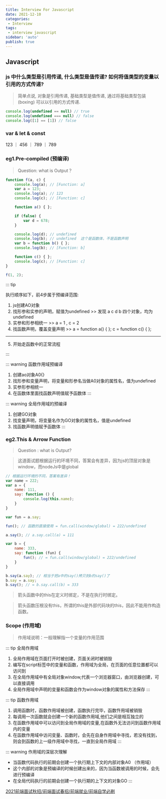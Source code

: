 ```yaml
---
title: Interview For Javascript
date: 2021-12-10
categories:
 - Interview
tags:
 - interview javascript
sidebar: 'auto'
publish: true
--- 
```


## Javascript

### js 中什么类型是引用传递, 什么类型是值传递? 如何将值类型的变量以引用的方式传递?

> 简单点说, 对象是引用传递, 基础类型是值传递, 通过将基础类型包装 (boxing) 可以以引用的方式传递.

``` js
console.log(undefined == null) // true
console.log(undefined === null) // false
console.log([1] == [1]) // false
```

### var & let & const

123 ｜ 456 ｜ 789     ｜ 789
### eg1.Pre-compiled (预编译)

> Question: what is Output？

``` js
function f(a, c) {
    console.log(a); // [Function: a]
    var a = 123;
    console.log(a); // 123
    console.log(c); // [Function: c]

    function a() { };

    if (false) {
        var d = 678;
    }

    console.log(d); // undefined
    console.log(b); // undefined  这个是函数体，不是函数声明
    var b = function b() { };
    console.log(b); // [Function: b]

    function c() { };
    console.log(c); // [Function: c]
}

f(1, 2);

```

::: tip

执行顺序如下，前4步属于预编译范围:

1. js创建AO对象  
2. 找形参和实参的声明，赋值为undefined  >> 发现 a c d b 四个对象，均为undefined
3. 实参和形参相统一 >> a = 1 , c = 2
4. 找函数声明，覆盖变量声明 >> a = function a() { }; c = function c() { };
---

5. 开始走函数中的正常流程

:::


::: warning 函数作用域预编译
1. 创建ao对象A0{}
2. 找形参和变量声明，将变量和形参名当做A0对象的属性名，值为undefined
3. 实参形参相统一
4. 在函数体里面找函数声明值赋予函数体
:::

::: warning 全局作用域的预编译 
1. 创建GO对象
2. 找变量声明，将变量名作为GO对象的属性名，值是undefined
3. 找函数声明值赋予函数体
:::



### eg2.This & Arrow Function

> Question : what is Output?

> 这道面试题根据运行的环境不同，答案会有差异，因为js的顶层对象是window，而nodeJs中是global

``` js
// 根据运行环境的不同，答案有差异！
var name = 222;
var a = {
    name: 111,
    say: function () {
        console.log(this.name);
    }
}

var fun = a.say;

fun(); // 函数的直接使用 = fun.call(window/global) = 222/undefined

a.say(); // a.say.call(a) = 111

var b = {
    name: 333,
    say: function (fun) {
        fun(); // = fun.call(window/global) = 222/undefined
    }
}

b.say(a.say); // 相当于把a中的say()拷贝到b的say()了
b.say = a.say;
b.say(); // = b.say.call(b) = 333
```

> 箭头函数中的this在定义时绑定，不是在执行时绑定。

> 箭头函数压根没有this，所谓的this是外部代码块的this，因此不能用作构造函数。

### Scope (作用域)

> 作用域说明：一般理解指一个变量的作用范围

::: tip 全局作用域
1. 全局作用域在页面打开时被创建，页面关闭时被销毁
2. 编写在script标签中的变量和函数，作用域为全局，在页面的任意位置都可以访问到
3. 在全局作用域中有全局对象window,代表一个浏览器窗口，由浏览器创建，可以直接调用
4. 全局作用域中声明的变量和函数会作为window对象的属性和方法保存
:::

::: tip 函数作用域
1. 调用函数时，函数作用域被创建，函数执行完毕，函数忤用域被销毁
2. 每调用一次函数就会创建一个新的函数作用域,他们之间是相互独立的
3. 在函数作用域中可以访问到全局作用域的变量,在函数外无法访问到函数作用域内的变量
4. 在函数作用域中访问变量、函数时，会先在自身作用域中寻找，若没有找到，则会到函数的上一级作用域中寻找，一直到全局作用域
:::

::: warning 作用域的深层次理解 
- 当函数代码执行的前期会创建一个执行期上下文的内部对象A0 （作用域）
- 这个内部的对象是预编译的时候创建出来的，因为当函数被调用的时候，会先进行预编译
- 在全局代码执行的前期会创建一个执行期的上下文的对象GO
::: 

[2021前端面试秋招/前端面试春招/前端就业/前端自学必刷](https://www.bilibili.com/video/BV1sN411974w?p=3)
